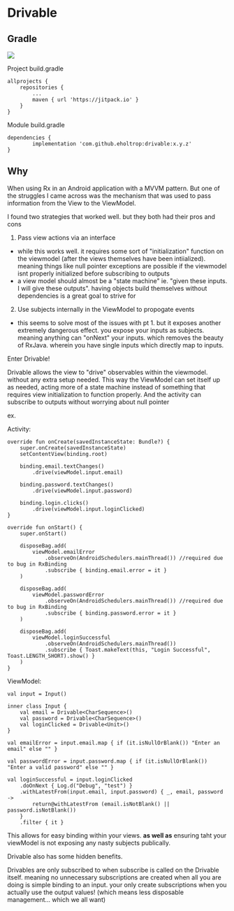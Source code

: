 Drivable
========

Gradle
------
[![](https://jitpack.io/v/eholtrop/drivable.svg)](https://jitpack.io/#eholtrop/drivable)

Project build.gradle
```
allprojects {
    repositories {
        ...
        maven { url 'https://jitpack.io' }
    }
}
```
Module build.gradle
```
dependencies {
        implementation 'com.github.eholtrop:drivable:x.y.z'
}
```

Why
---

When using Rx in an Android application with a MVVM pattern. But one of the struggles I came across was the mechanism that was used to pass information from the View to the ViewModel.

I found two strategies that worked well. but they both had their pros and cons

1. Pass view actions via an interface
- while this works well. it requires some sort of "initialization" function on the viewmodel (after the views themselves have been intiialized). meaning things like null pointer exceptions are possible if the viewmodel isnt properly initialized before subscribing to outputs
- a view model should almost be a "state machine" ie. "given these inputs. I will give these outputs". having objects build themselves without dependencies is a great goal to strive for

2. Use subjects internally in the ViewModel to propogate events
- this seems to solve most of the issues with pt 1. but it exposes another extremely dangerous effect. you expose your inputs as subjects. meaning anything can "onNext" your inputs. which removes the beauty of RxJava. wherein you have single inputs which directly map to inputs.

Enter Drivable!

Drivable allows the view to "drive" observables within the viewmodel. without any extra setup needed. This way the ViewModel can set itself up as needed, acting more of a state machine instead of something that requires view initialization to function properly. And the activity can subscribe to outputs without worrying about null pointer

ex.

Activity:

    override fun onCreate(savedInstanceState: Bundle?) {
        super.onCreate(savedInstanceState)
        setContentView(binding.root)

        binding.email.textChanges()
            .drive(viewModel.input.email)

        binding.password.textChanges()
            .drive(viewModel.input.password)

        binding.login.clicks()
            .drive(viewModel.input.loginClicked)
    }

    override fun onStart() {
        super.onStart()

        disposeBag.add(
            viewModel.emailError
                .observeOn(AndroidSchedulers.mainThread()) //required due to bug in RxBinding
                .subscribe { binding.email.error = it }
        )

        disposeBag.add(
            viewModel.passwordError
                .observeOn(AndroidSchedulers.mainThread()) //required due to bug in RxBinding
                .subscribe { binding.password.error = it }
        )

        disposeBag.add(
            viewModel.loginSuccessful
                .observeOn(AndroidSchedulers.mainThread())
                .subscribe { Toast.makeText(this, "Login Successful", Toast.LENGTH_SHORT).show() }
        )
    }

ViewModel:

    val input = Input()

    inner class Input {
        val email = Drivable<CharSequence>()
        val password = Drivable<CharSequence>()
        val loginClicked = Drivable<Unit>()
    }

    val emailError = input.email.map { if (it.isNullOrBlank()) "Enter an email" else "" }

    val passwordError = input.password.map { if (it.isNullOrBlank()) "Enter a valid password" else "" }

    val loginSuccessful = input.loginClicked
        .doOnNext { Log.d("Debug", "test") }
        .withLatestFrom(input.email, input.password) { _, email, password ->
            return@withLatestFrom (email.isNotBlank() || password.isNotBlank())
        }
        .filter { it }

This allows for easy binding within your views. **as well as** ensuring taht your viewModel is not exposing any nasty subjects publically.

Drivable also has some hidden benefits.

Drivables are only subscribed to when subscribe is called on the Drivable itself. meaning no unnecessary subscriptions are created when all you are doing is simple binding to an input. your only create subscriptions when you actually use the output values! (which means less disposable management... which we all want)